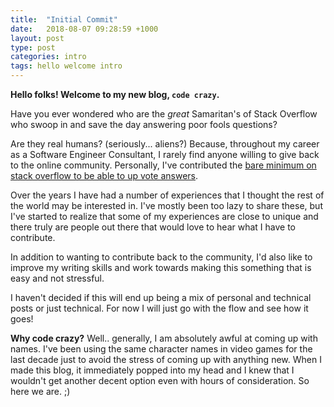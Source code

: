 ```yaml
---
title:  "Initial Commit"
date:   2018-08-07 09:28:59 +1000
layout: post
type: post
categories: intro
tags: hello welcome intro
---
```


**Hello folks! Welcome to my new blog, `code crazy`.**

Have you ever wondered who are the *great* Samaritan's of Stack Overflow who swoop in 
and save the day answering poor fools questions?

Are they real humans? (seriously... aliens?) Because, throughout my career as a Software Engineer Consultant,
I rarely find anyone willing to give back to the online community. Personally, I've 
contributed the [bare minimum on stack overflow to be able to up vote answers](https://stackoverflow.com/help/privileges).
 
Over the years I have had a number of experiences that I thought the rest of the world
may be interested in. I've mostly been too lazy to share these, but I've started to realize
that some of my experiences are close to unique and there truly are people out there that
would love to hear what I have to contribute. 

In addition to wanting to contribute back to the community, I'd also like to improve
my writing skills and work towards making this something that is easy and not stressful.

I haven't decided if this will end up being a mix of personal
and technical posts or just technical. For now I will just go with the flow and see
how it goes!

**Why code crazy?** Well.. generally, I am absolutely awful at coming up with names.
I've been using the same character names in video games for the last decade just to avoid
the stress of coming up with anything new. When I made this blog, it immediately popped into my head
and I knew that I wouldn't get another decent option even with hours of consideration. 
So here we are. ;)